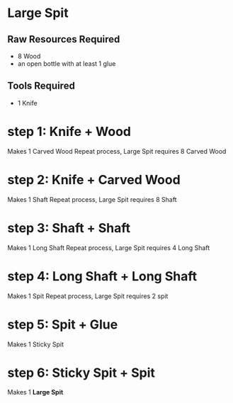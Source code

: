# Large Spit

## Raw Resources Required
* 8 Wood
* an open bottle with at least 1 glue
## Tools Required
* 1 Knife

# step 1: Knife + Wood
Makes 1 Carved Wood
Repeat process, Large Spit requires 8 Carved Wood
# step 2: Knife + Carved Wood
Makes 1 Shaft
Repeat process, Large Spit requires 8 Shaft
# step 3: Shaft + Shaft
Makes 1 Long Shaft
Repeat process, Large Spit requires 4 Long Shaft
# step 4: Long Shaft + Long Shaft
Makes 1 Spit
Repeat process, Large Spit requires 2 spit
# step 5: Spit + Glue
Makes 1 Sticky Spit
# step 6: Sticky Spit + Spit
Makes 1 **Large Spit**